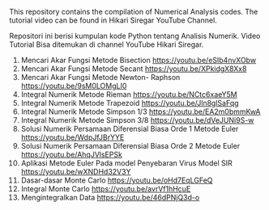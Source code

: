 This repository contains the compilation of Numerical Analysis codes. 
The tutorial video can be found in Hikari Siregar YouTube Channel.

Repositori ini berisi kumpulan kode Python tentang Analisis Numerik.
Video Tutorial Bisa ditemukan di channel YouTube Hikari Siregar.

1. Mencari Akar Fungsi Metode Bisection https://youtu.be/eSIb4nvXObw
2. Mencari Akar Fungsi Metode Secant https://youtu.be/XPkidgX8Xx8
3. Mencari Akar Fungsi Metode Newton- Raphson https://youtu.be/9sM0LOMgLI0
4. Integral Numerik Metode Rieman https://youtu.be/NCtc6xaeY5M
5. Integral Numerik Metode Trapezoid https://youtu.be/Jln8glSaFqg
6. Integral Numerik Metode Simpson 1/3 https://youtu.be/EA2m0bmmKwA
7. Integral Numerik Metode Simpson 3/8 https://youtu.be/dVeJUNi9S-w
8. Solusi Numerik Persamaan Diferensial Biasa Orde 1 Metode Euler https://youtu.be/WdpJfJBrYYE 
9. Solusi Numerik Persamaan Diferensial Biasa Orde 2 Metode Euler https://youtu.be/AhqJVlsEPSk
10. Aplikasi Metode Euler Pada model Penyebaran Virus Model SIR https://youtu.be/wXNDHd32V3Y
11. Dasar-dasar Monte Carlo https://youtu.be/oHd7EqLGFeQ
12. Integral Monte Carlo https://youtu.be/avrVf1hHcuE
13. Mengintegralkan Data https://youtu.be/46dPNjQ3d-o
